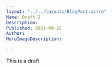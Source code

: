 ```yaml
---
layout: "../../layouts/BlogPost.astro"
Name: Draft 2
Description: 
Published: 2021-09-28
Author: 
HeroImageDescription: 

---
```


This is a draft 